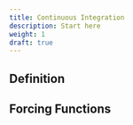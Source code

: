 ```yaml
---
title: Continuous Integration
description: Start here
weight: 1
draft: true
---
```


## Definition

## Forcing Functions